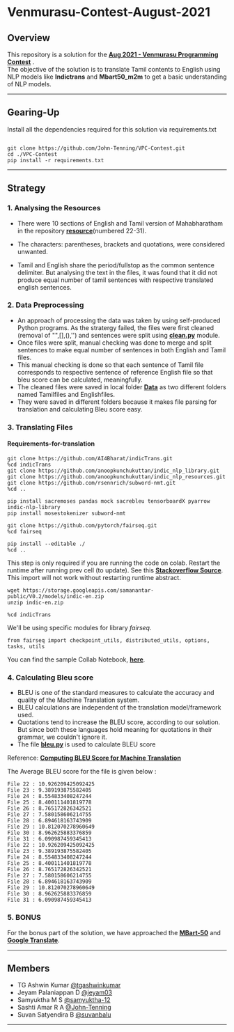 # Venmurasu-Contest-August-2021

## Overview

This repository is a solution for the [**Aug 2021 - Venmurasu Programming Contest**](https://github.com/venmurasu-programming-team/Aug2021-contest) .  
The objective of the solution is to translate Tamil contents to English using NLP models like **Indictrans** and **Mbart50_m2m** to get a basic understanding of NLP models.  

___
## Gearing-Up
Install all the dependencies required for this solution via requirements.txt
```

git clone https://github.com/John-Tenning/VPC-Contest.git
cd ./VPC-Contest
pip install -r requirements.txt

```

___

## Strategy

### 1. Analysing the Resources

* There were 10 sections of English and Tamil version of Mahabharatham in the repository [**resource**](https://github.com/John-Tenning/VPC-Contest/tree/main/resources)(numbered 22-31).

* The characters: parentheses, brackets and quotations, were considered unwanted.

* Tamil and English share the period/fullstop as the common sentence delimiter. But analysing the text in the files, it was found that it did not produce equal number of tamil sentences with respective translated english sentences.


### 2. Data Preprocessing

*  An approach of processing the data was taken by using self-produced Python programs. As the stratergy failed, the files were first cleaned (removal of "",[],(),'') and sentences were split using [**clean.py**](https://github.com/John-Tenning/VPC-Contest/blob/main/clean.py) module.  
* Once files were split, manual checking was done to merge and split sentences to make equal number of sentences in both English and Tamil files.  
* This manual checking is done so that each sentence of Tamil file corresponds to respective sentence of reference English file so that bleu score can be calculated, meaningfully. 
* The cleaned files were saved in local folder [**Data**](https://github.com/John-Tenning/VPC-Contest/tree/main/Data) as two different folders named Tamilfiles and Englishfiles.  
* They were saved in different folders because it makes file parsing for translation and calculating Bleu score easy.  

### 3. Translating Files

#### Requirements-for-translation

```
git clone https://github.com/AI4Bharat/indicTrans.git
%cd indicTrans
git clone https://github.com/anoopkunchukuttan/indic_nlp_library.git
git clone https://github.com/anoopkunchukuttan/indic_nlp_resources.git
git clone https://github.com/rsennrich/subword-nmt.git
%cd ..

pip install sacremoses pandas mock sacrebleu tensorboardX pyarrow indic-nlp-library
pip install mosestokenizer subword-nmt

git clone https://github.com/pytorch/fairseq.git
%cd fairseq

pip install --editable ./
%cd ..
```

This step is only required if you are running the code on colab. Restart the runtime after running prev cell (to update). See this [**Stackoverflow Source**](https://stackoverflow.com/questions/57838013/modulenotfounderror-after-successful-pip-install-in-google-colaboratory).
This import will not work without restarting runtime abstract.

```
wget https://storage.googleapis.com/samanantar-public/V0.2/models/indic-en.zip
unzip indic-en.zip

%cd indicTrans
```

We'll be using specific modules for library *fairseq*.

```
from fairseq import checkpoint_utils, distributed_utils, options, tasks, utils
```

You can find the sample Collab Notebook, [**here**](https://colab.research.google.com/drive/1UByeetC68GibBxZq_wxVu4JxqVmdWvzY?usp=sharing).

### 4. Calculating Bleu score

* BLEU is one of the standard measures to calculate the accuracy and quality of the Machine Translation system. 
* BLEU calculations are independent of the translation model/framework used.
* Quotations tend to increase the BLEU score, according to our solution. But since both these languages hold meaning for quotations in their grammar, we couldn't ignore it.
* The file [**bleu.py**](https://github.com/John-Tenning/VPC-Contest/blob/main/bleu.py) is used to calculate BLEU score

Reference: [**Computing BLEU Score for Machine Translation**](https://blog.machinetranslation.io/compute-bleu-score/)

The Average BLEU score for the file is given below :
```
File 22 : 10.926209425092425
File 23 : 9.389193875582405
File 24 : 8.554833408247244
File 25 : 8.400111401819778
File 26 : 8.765172826342521
File 27 : 7.580158606214755
File 28 : 6.894618163743909
File 29 : 10.812070278960649
File 30 : 8.962625883376859
File 31 : 6.090987459345413
File 22 : 10.926209425092425
File 23 : 9.389193875582405
File 24 : 8.554833408247244
File 25 : 8.400111401819778
File 26 : 8.765172826342521
File 27 : 7.580158606214755
File 28 : 6.894618163743909
File 29 : 10.812070278960649
File 30 : 8.962625883376859
File 31 : 6.090987459345413
```

### 5. BONUS

For the bonus part of the solution, we have approached the [**MBart-50**](https://huggingface.co/transformers/v3.5.1/model_doc/mbart.html) and [**Google Translate**](https://py-googletrans.readthedocs.io/en/latest/).

___
## Members

* TG Ashwin Kumar       [@tgashwinkumar](https://github.com/tgashwinkumar)
* Jeyam Palaniappan D   [@jeyam03](https://github.com/jeyam03)
* Samyuktha M S         [@samyuktha-12](https://github.com/samyuktha-12)
* Sashti Amar R A       [@John-Tenning](https://github.com/John-Tenning)
* Suvan Satyendira B    [@suvanbalu](https://github.com/suvanbalu)

___
